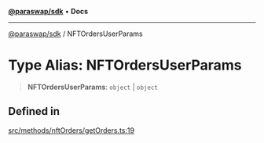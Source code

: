 [**@paraswap/sdk**](../README.md) • **Docs**

***

[@paraswap/sdk](../globals.md) / NFTOrdersUserParams

# Type Alias: NFTOrdersUserParams

> **NFTOrdersUserParams**: `object` \| `object`

## Defined in

[src/methods/nftOrders/getOrders.ts:19](https://github.com/paraswap/paraswap-sdk/blob/master/src/methods/nftOrders/getOrders.ts#L19)
